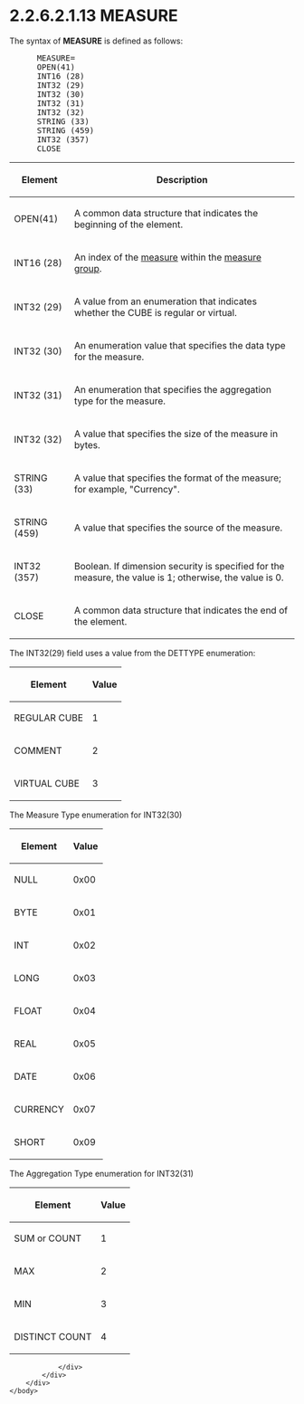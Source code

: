 <html dir="LTR" xmlns:mshelp="http://msdn.microsoft.com/mshelp" xmlns:ddue="http://ddue.schemas.microsoft.com/authoring/2003/5" xmlns:xlink="http://www.w3.org/1999/xlink" xmlns:tool="http://www.microsoft.com/tooltip">
    <head>
        <meta http-equiv="Content-Type" content="text/html; CHARSET=utf-8"></meta>
        <meta name="save" content="history"></meta>
        <title>2.2.6.2.1.13 MEASURE</title>
        <xml>
            <mshelp:toctitle title="2.2.6.2.1.13 MEASURE"></mshelp:toctitle>
            <mshelp:rltitle title="[MS-SSAS8]: MEASURE"></mshelp:rltitle>
            <mshelp:keyword index="A" term="c7dc976d-659c-4b85-8a88-0e3c41326bea"></mshelp:keyword>
            <mshelp:attr name="DCSext.ContentType" value="open specification"></mshelp:attr>
            <mshelp:attr name="AssetID" value="c7dc976d-659c-4b85-8a88-0e3c41326bea"></mshelp:attr>
            <mshelp:attr name="TopicType" value="kbRef"></mshelp:attr>
            <mshelp:attr name="DCSext.Title" value="[MS-SSAS8]: MEASURE" />
        </xml>
    </head>
    <body>
        <div id="header">
            <h1 class="heading">2.2.6.2.1.13 MEASURE</h1>
        </div>
        <div id="mainSection">
            <div id="mainBody">
                <div id="allHistory" class="saveHistory"></div>
                <div id="sectionSection0" class="section" name="collapseableSection">
                    

<p>The syntax of <b>MEASURE</b> is defined as
follows:           </p>

<dl>
<dd>
<div><pre> MEASURE=
 OPEN(41)
 INT16 (28)
 INT32 (29)
 INT32 (30)
 INT32 (31)
 INT32 (32)
 STRING (33)
 STRING (459)
 INT32 (357)
 CLOSE
</pre></div>
</dd></dl>

<table>
 <thead>
  <tr>
   <th>
   <p>Element</p>
   </th>
   <th>
   <p>Description</p>
   </th>
  </tr>
 </thead>
 <tr>
  <td>
  <p>OPEN(41)</p>
  </td>
  <td>
  <p>A common data structure that indicates the beginning
  of the element.</p>
  </td>
 </tr>
 <tr>
  <td>
  <p>INT16 (28)</p>
  </td>
  <td>
  <p>An index of the <a href="c527450b-f5bd-424b-8c98-ba6365288f35.htm#gt_70548cb6-ef0e-4f2a-8e34-7293a9df8998">measure</a> within the <a href="c527450b-f5bd-424b-8c98-ba6365288f35.htm#gt_1f51f60a-8a0f-4b0d-9e7e-80cbd596e164">measure group</a>.</p>
  </td>
 </tr>
 <tr>
  <td>
  <p>INT32 (29)</p>
  </td>
  <td>
  <p>A value from an enumeration that indicates whether the
  CUBE is regular or virtual.</p>
  </td>
 </tr>
 <tr>
  <td>
  <p>INT32 (30)</p>
  </td>
  <td>
  <p>An enumeration value that specifies the data type for
  the measure.</p>
  </td>
 </tr>
 <tr>
  <td>
  <p>INT32 (31)</p>
  </td>
  <td>
  <p>An enumeration that specifies the aggregation type for
  the measure.</p>
  </td>
 </tr>
 <tr>
  <td>
  <p>INT32 (32)</p>
  </td>
  <td>
  <p>A value that specifies the size of the measure in
  bytes.</p>
  </td>
 </tr>
 <tr>
  <td>
  <p>STRING (33)</p>
  </td>
  <td>
  <p>A value that specifies the format of the measure; for
  example, &quot;Currency&quot;.</p>
  </td>
 </tr>
 <tr>
  <td>
  <p>STRING (459)</p>
  </td>
  <td>
  <p>A value that specifies the source of the measure.</p>
  </td>
 </tr>
 <tr>
  <td>
  <p>INT32 (357)</p>
  </td>
  <td>
  <p>Boolean. If dimension security is specified for the
  measure, the value is 1; otherwise, the value is 0.</p>
  </td>
 </tr>
 <tr>
  <td>
  <p>CLOSE</p>
  </td>
  <td>
  <p>A common data structure that indicates the end of the
  element.</p>
  </td>
 </tr>
</table>

<p>The INT32(29) field uses a value from the DETTYPE
enumeration:</p>

<table>
 <thead>
  <tr>
   <th>
   <p>Element</p>
   </th>
   <th>
   <p>Value</p>
   </th>
  </tr>
 </thead>
 <tr>
  <td>
  <p>REGULAR CUBE</p>
  </td>
  <td>
  <p>1</p>
  </td>
 </tr>
 <tr>
  <td>
  <p>COMMENT</p>
  </td>
  <td>
  <p>2</p>
  </td>
 </tr>
 <tr>
  <td>
  <p>VIRTUAL CUBE</p>
  </td>
  <td>
  <p>3</p>
  </td>
 </tr>
</table>

<p>The Measure Type enumeration for INT32(30)</p>

<table>
 <thead>
  <tr>
   <th>
   <p>Element</p>
   </th>
   <th>
   <p>Value</p>
   </th>
  </tr>
 </thead>
 <tr>
  <td>
  <p>NULL    </p>
  </td>
  <td>
  <p>0x00    </p>
  </td>
 </tr>
 <tr>
  <td>
  <p>BYTE    </p>
  </td>
  <td>
  <p>0x01    </p>
  </td>
 </tr>
 <tr>
  <td>
  <p>INT     </p>
  </td>
  <td>
  <p>0x02</p>
  </td>
 </tr>
 <tr>
  <td>
  <p>LONG    </p>
  </td>
  <td>
  <p>0x03    </p>
  </td>
 </tr>
 <tr>
  <td>
  <p>FLOAT   </p>
  </td>
  <td>
  <p>0x04</p>
  </td>
 </tr>
 <tr>
  <td>
  <p>REAL    </p>
  </td>
  <td>
  <p>0x05    </p>
  </td>
 </tr>
 <tr>
  <td>
  <p>DATE</p>
  </td>
  <td>
  <p>0x06</p>
  </td>
 </tr>
 <tr>
  <td>
  <p>CURRENCY</p>
  </td>
  <td>
  <p>0x07</p>
  </td>
 </tr>
 <tr>
  <td>
  <p>SHORT   </p>
  </td>
  <td>
  <p>0x09   </p>
  </td>
 </tr>
</table>

<p>The Aggregation Type enumeration for INT32(31)</p>

<table>
 <thead>
  <tr>
   <th>
   <p>Element</p>
   </th>
   <th>
   <p>Value</p>
   </th>
  </tr>
 </thead>
 <tr>
  <td>
  <p>SUM  or COUNT</p>
  </td>
  <td>
  <p>1</p>
  </td>
 </tr>
 <tr>
  <td>
  <p>MAX </p>
  </td>
  <td>
  <p>2</p>
  </td>
 </tr>
 <tr>
  <td>
  <p>MIN </p>
  </td>
  <td>
  <p>3</p>
  </td>
 </tr>
 <tr>
  <td>
  <p>DISTINCT COUNT</p>
  </td>
  <td>
  <p>4</p>
  </td>
 </tr>
</table>

<p> </p>


                </div>
            </div>
        </div>
    </body>
</html>